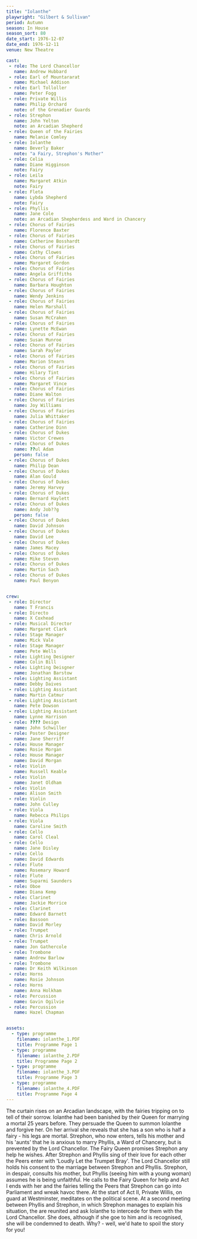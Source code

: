 ```yaml
---
title: "Iolanthe"
playwright: "Gilbert & Sullivan"
period: Autumn
season: In House
season_sort: 80
date_start: 1976-12-07
date_end: 1976-12-11
venue: New Theatre

cast:
 - role: The Lord Chancellor
   name: Andrew Hubbard
 - role: Earl of Mountararat
   name: Michael Addison
 - role: Earl Tolloller
   name: Peter Fogg
 - role: Private Willis
   name: Philip Orchard
   note: of the Grenadier Guards
 - role: Strephon
   name: John Yelton
   note: an Arcadian Shepherd
 - role: Queen of the Fairies
   name: Melanie Comley
 - role: Iolanthe
   name: Beverly Baker
   note: "a Fairy, Strephon's Mother"
 - role: Celia
   name: Diane Higginson
   note: Fairy
 - role: Leila
   name: Margaret Atkin
   note: Fairy
 - role: Fleta
   name: Lybda Shepherd
   note: Fairy
 - role: Phyllis
   name: Jane Cole
   note: an Arcadian Shepherdess and Ward in Chancery
 - role: Chorus of Fairies
   name: Florence Baxter
 - role: Chorus of Fairies
   name: Catherine Bosshardt
 - role: Chorus of Fairies
   name: Cathy Clowes
 - role: Chorus of Fairies
   name: Margaret Gordon
 - role: Chorus of Fairies
   name: Angela Griffiths
 - role: Chorus of Fairies
   name: Barbara Houghton
 - role: Chorus of Fairies
   name: Wendy Jenkins
 - role: Chorus of Fairies
   name: Helen Marshall
 - role: Chorus of Fairies
   name: Susan McCraken
 - role: Chorus of Fairies
   name: Lynette McEwan
 - role: Chorus of Fairies
   name: Susan Munroe
 - role: Chorus of Fairies
   name: Sarah Payler
 - role: Chorus of Fairies
   name: Marion Stearn
 - role: Chorus of Fairies
   name: Hilary Tint
 - role: Chorus of Fairies
   name: Margaret Vince
 - role: Chorus of Fairies
   name: Diane Walton
 - role: Chorus of Fairies
   name: Joy Williams
 - role: Chorus of Fairies
   name: Julia Whittaker
 - role: Chorus of Fairies
   name: Catherine Dinn
 - role: Chorus of Dukes
   name: Victor Crewes
 - role: Chorus of Dukes
   name: ??ul Adam
   person: false
 - role: Chorus of Dukes
   name: Philip Dean
 - role: Chorus of Dukes
   name: Alan Gould
 - role: Chorus of Dukes
   name: Jeremy Harvey
 - role: Chorus of Dukes
   name: Bernard Haylett
 - role: Chorus of Dukes
   name: Andy Job??g
   person: false
 - role: Chorus of Dukes
   name: David Johnson
 - role: Chorus of Dukes
   name: David Lee
 - role: Chorus of Dukes
   name: James Macey
 - role: Chorus of Dukes
   name: Mike Steven
 - role: Chorus of Dukes
   name: Martin Sach
 - role: Chorus of Dukes
   name: Paul Benyon


crew:
 - role: Director
   name: T Francis
 - role: Directo
   name: X Coxhead
 - role: Musical Director
   name: Margaret Clark
 - role: Stage Manager
   name: Mick Vale
 - role: Stage Manager
   name: Pete Wells
 - role: Lighting Designer
   name: Colin Bill
 - role: Lighting Deisgner
   name: Jonathan Barstow
 - role: Lighting Assistant
   name: Debby Daives
 - role: Lighting Assistant
   name: Martin Catmur
 - role: Lighting Assistant
   name: Pete Dowson
 - role: Lighting Assistant
   name: Lynne Harrison
 - role: ???? Design
   name: John Schwiller
 - role: Poster Designer
   name: Jane Sherriff
 - role: House Manager
   name: Rosie Morgan
 - role: House Manager
   name: David Morgan
 - role: Violin
   name: Russell Keable
 - role: Violin
   name: Janet Oldham
 - role: Violin
   name: Alison Smith
 - role: Violin
   name: John Culley
 - role: Viola
   name: Rebecca Philips
 - role: Viola
   name: Caroline Smith
 - role: Cello
   name: Carol Cleal
 - role: Cello
   name: Jane Disley
 - role: Cello
   name: David Edwards
 - role: Flute
   name: Rosemary Howard
 - role: Flute
   name: Suparmi Saunders
 - role: Oboe
   name: Diana Kemp
 - role: Clarinet
   name: Jackie Morrice
 - role: Clarinet
   name: Edward Barnett
 - role: Bassoon
   name: David Morley
 - role: Trumpet
   name: Chris Arnold
 - role: Trumpet
   name: Jon Gathercole
 - role: Trombone
   name: Andrew Barlow
 - role: Trombone
   name: Dr Keith Wilkinson
 - role: Horns
   name: Rosie Johnson
 - role: Horns
   name: Anna Holkham
 - role: Percussion
   name: Gavin Ogilvie
 - role: Percussion
   name: Hazel Chapman


assets:
  - type: programme
    filename: iolanthe_1.PDF
    title: Programme Page 1
  - type: programme
    filename: iolanthe_2.PDF
    title: Programme Page 2
  - type: programme
    filename: iolanthe_3.PDF
    title: Programme Page 3
  - type: programme
    filename: iolanthe_4.PDF
    title: Programme Page 4
---
```


The curtain rises on an Arcadian landscape, with the fairies tripping on to tell of their sorrow. Iolanthe had been banished by their Queen for marrying a mortal 25 years before. They persuade the Queen to summon Iolanthe and forgive her. On her arrival she reveals that she has a son who is half a fairy - his legs are mortal. Strephon, who now enters, tells his mother and his 'aunts' that he is anxious to marry Phyllis, a Ward of Chancery, but is prevented by the Lord Chancellor. The Fairy Queen promises Strephon any help he wishes. After Strephon and Phyllis sing of their love for each other the Peers enter with 'Loudly Let the Trumpet Bray'. The Lord Chancellor still holds his consent to the marriage between Strephon and Phyllis. Strephon, in despair, consults his mother, but Phyllis (seeing him with a young woman) assumes he is being unfaithful. He calls to the Fairy Queen for help and Act I ends with her and the fairies telling the Peers that Strephon can go into Parliament and wreak havoc there.
At the start of Act II, Private Willis, on guard at Westminster, meditates on the political scene. At a second meeting between Phyllis and Strephon, in which Strephon manages to explain his situation, the are reunited and ask Iolanthe to intercede for them with the Lord Chancellor. She does, although if she goe to him and is recognised, she will be condemned to death. Why? - well, we'd hate to spoil the story for you!
